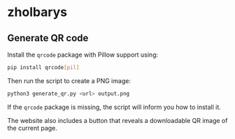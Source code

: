 # zholbarys

## Generate QR code
Install the `qrcode` package with Pillow support using:

```bash
pip install qrcode[pil]
```

Then run the script to create a PNG image:

```bash
python3 generate_qr.py <url> output.png
```

If the `qrcode` package is missing, the script will inform you how to install it.

The website also includes a button that reveals a downloadable QR image of the current page.
